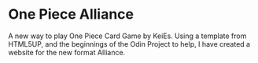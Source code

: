 <h1>One Piece Alliance</h1>
<p>A new way to play One Piece Card Game by KeiEs. Using a template from HTML5UP, and the beginnings of the Odin Project to help, I have created a website for the new format Alliance.</p>
